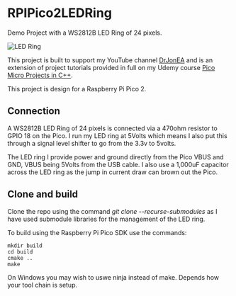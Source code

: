 # RPIPico2LEDRing
Demo Project with a WS2812B LED Ring of 24 pixels.

![LED Ring](RPIPico2LEDRing/images/GreenDial.JPG "LED Ring")

This project is built to support my YouTube channel [DrJonEA](https://youtube.com/@drjonea) and is an extension of project tutorials provided in full on my Udemy course [Pico Micro Projects in C++](https://www.udemy.com/course/rpi-pico-microprojects-c1/?referralCode=2F48111FD8290C72D4C7).

This project is design for a Raspberry Pi Pico 2.

## Connection
A WS2812B LED Ring of 24 pixels is connected via a 470ohm resistor to GPIO 18 on the Pico.  I run my LED ring at 5Volts which means I also put this through a signal level shifter to go from the 3.3v to 5volts.

The LED ring I provide power and ground directly from the Pico VBUS and GND, VBUS being 5Volts from the USB cable. I also use a 1,000uF capacitor across the LED ring as the jump in current draw can brown out the Pico.

## Clone and build
Clone the repo using the command *git clone --recurse-submodules* as I have used submodule libraries for the management of the LED ring.

To build using the Raspberry Pi Pico SDK use the commands:
```
mkdir build
cd build
cmake ..
make 
```

On Windows you may wish to uswe ninja instead of make. Depends how your tool chain is setup.
